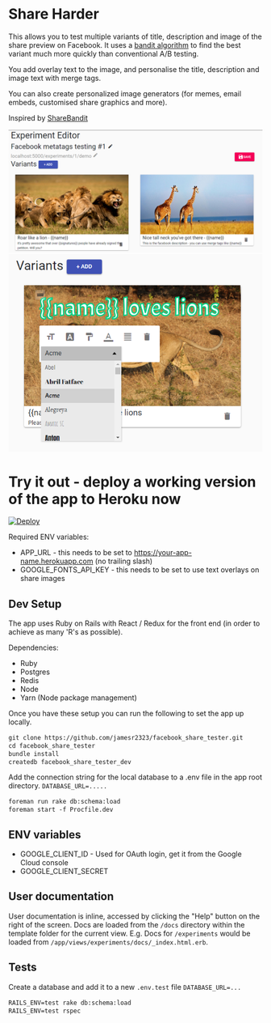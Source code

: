 # Share Harder

This allows you to test multiple variants of title, description and image of the share preview on Facebook. It uses a [bandit algorithm](https://en.wikipedia.org/wiki/Thompson_sampling) to find the best variant much more quickly than conventional A/B testing.

You add overlay text to the image, and personalise the title, description and image text with merge tags.

You can also create personalized image generators (for memes, email embeds, customised share graphics and more).

Inspired by [ShareBandit](https://github.com/MoveOnOrg/sharebandit)

![screenshot of the experiment editor](./docs/experiment_editor.png "WYSIWYG editor")
![screenshot of the experiment editor](./docs/exp2.png "WYSIWYG editor")

# Try it out - deploy a working version of the app to Heroku now

[![Deploy](https://www.herokucdn.com/deploy/button.svg)](https://heroku.com/deploy)

Required ENV variables:
 - APP_URL - this needs to be set to https://your-app-name.herokuapp.com (no trailing slash)
 - GOOGLE_FONTS_API_KEY - this needs to be set to use text overlays on share images

## Dev Setup

The app uses Ruby on Rails with React / Redux for the front end (in order to achieve as many 'R's as possible).

Dependencies:
 - Ruby
 - Postgres
 - Redis
 - Node
 - Yarn (Node package management)

Once you have these setup you can run the following to set the app up locally.

```
git clone https://github.com/jamesr2323/facebook_share_tester.git
cd facebook_share_tester
bundle install
createdb facebook_share_tester_dev
```

Add the connection string for the local database to a .env file in the app root directory. `DATABASE_URL=.....`

```
foreman run rake db:schema:load
foreman start -f Procfile.dev
```

## ENV variables
 - GOOGLE_CLIENT_ID - Used for OAuth login, get it from the Google Cloud console
 - GOOGLE_CLIENT_SECRET

## User documentation

User documentation is inline, accessed by clicking the "Help" button on the right of the screen. Docs are loaded from the `/docs` directory within the template folder for the current view. E.g. Docs for `/experiments` would be loaded from `/app/views/experiments/docs/_index.html.erb`.

## Tests

Create a database and add it to a new `.env.test` file `DATABASE_URL=...`

```
RAILS_ENV=test rake db:schema:load
RAILS_ENV=test rspec
```
